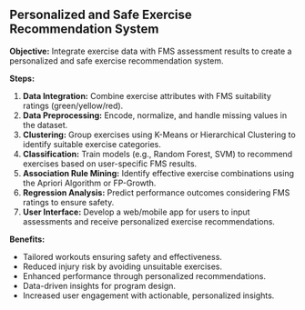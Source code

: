 ## Personalized and Safe Exercise Recommendation System

**Objective:** Integrate exercise data with FMS assessment results to create a personalized and safe exercise recommendation system.

**Steps:**

1. **Data Integration:** Combine exercise attributes with FMS suitability ratings (green/yellow/red).
2. **Data Preprocessing:** Encode, normalize, and handle missing values in the dataset.
3. **Clustering:** Group exercises using K-Means or Hierarchical Clustering to identify suitable exercise categories.
4. **Classification:** Train models (e.g., Random Forest, SVM) to recommend exercises based on user-specific FMS results.
5. **Association Rule Mining:** Identify effective exercise combinations using the Apriori Algorithm or FP-Growth.
6. **Regression Analysis:** Predict performance outcomes considering FMS ratings to ensure safety.
7. **User Interface:** Develop a web/mobile app for users to input assessments and receive personalized exercise recommendations.

**Benefits:**
- Tailored workouts ensuring safety and effectiveness.
- Reduced injury risk by avoiding unsuitable exercises.
- Enhanced performance through personalized recommendations.
- Data-driven insights for program design.
- Increased user engagement with actionable, personalized insights.
